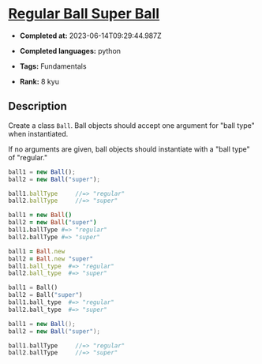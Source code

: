 # [Regular Ball Super Ball](https://www.codewars.com/kata/53f0f358b9cb376eca001079)

- **Completed at:** 2023-06-14T09:29:44.987Z

- **Completed languages:** python

- **Tags:** Fundamentals

- **Rank:** 8 kyu

## Description

Create a class `Ball`. Ball objects should accept one argument for "ball type" when instantiated.

If no arguments are given, ball objects should instantiate with a "ball type" of "regular."

```javascript
ball1 = new Ball();
ball2 = new Ball("super");

ball1.ballType     //=> "regular"
ball2.ballType     //=> "super"
```
```coffeescript
ball1 = new Ball()
ball2 = new Ball("super")
ball1.ballType #=> "regular"
ball2.ballType #=> "super"
```
```ruby
ball1 = Ball.new
ball2 = Ball.new "super"
ball1.ball_type  #=> "regular"
ball2.ball_type  #=> "super"
```
```python
ball1 = Ball()
ball2 = Ball("super")
ball1.ball_type  #=> "regular"
ball2.ball_type  #=> "super"
```
```scala
ball1 = new Ball();
ball2 = new Ball("super");

ball1.ballType     //=> "regular"
ball2.ballType     //=> "super"
```